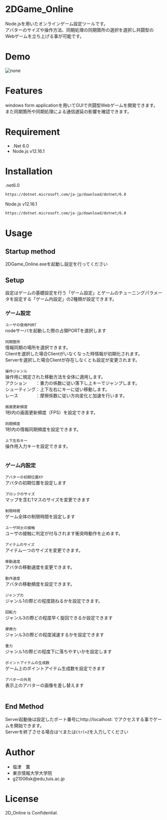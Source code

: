 # 2DGame_Online
Node.jsを用いたオンラインゲーム設定ツールです。<br>
アバターのサイズや操作方法、同期処理の同期箇所の選択を選択し共闘型のWebゲームを立ち上げる事が可能です。<br>
# Demo
![none](https://user-images.githubusercontent.com/88083230/163299854-4e5e4199-73db-4ade-b8cc-c8645f30f415.gif)<br>

# Features
windows form applicationを用いてGUIで共闘型Webゲームを開発できます。<br>
また同期箇所や同期処理による通信遅延の影響を確認できます。<br>
# Requirement
* .Net 6.0
* Node.js v12.16.1

# Installation
.net6.0
```bash
https://dotnet.microsoft.com/ja-jp/download/dotnet/6.0
```
Node.js v12.16.1
```bash
https://dotnet.microsoft.com/ja-jp/download/dotnet/6.0
```

# Usage
## Startup method<br>
2DGame_Online.exeを起動し設定を行ってください<br>

## Setup<br>
設定はゲームの基礎設定を行う「ゲーム設定」とゲームのチューニングパラメータを設定する「ゲーム内設定」の2種類が設定できます。<br>
### ゲーム設定<br>
`ユーザの使用PORT`<br>
nodeサーバを起動した際の占領PORTを選択します<br><br>
`同期箇所`<br>
情報同期の場所を選択できます。<br>
Clientを選択した場合Clientがいなくなった時情報が初期化されます。<br>
Serverを選択した場合Clientが存在しなくとも設定が変更されます。<br><br>
`操作ジャンル`<br>
操作用に規定された移動方法を全体に適用します。<br>
アクション　　：重力の係数に従い落下し上キーでジャンプします。<br>
シューティング：上下左右にキーに従い移動します。<br>
レース　　　　：摩擦係数に従い方向変化と加速を行います。<br><br>
`画面更新頻度`<br>
1秒内の画面更新頻度（FPS）を設定できます。<br><br>
`同期頻度`<br>
1秒内の情報同期頻度を設定できます。<br><br>
`上下左右キー`<br>
操作用入力キーを設定できます。<br><br>
### ゲーム内設定<br>
`アバターの初期位置XY`<br>
アバタの初期位置を設定します<br><br>
`ブロックのサイズ`<br>
マップを含む1マスのサイズを変更できます<br><br>
`制限時間`<br>
ゲーム全体の制限時間を設定します<br><br>
`ユーザ同士の接触`<br>
ユーザの接触に判定が付与されます衝突時動作を止めます。<br><br>
`アイテムのサイズ`<br>
アイテム一つのサイズを変更できます。<br><br>
`移動速度`<br>
アバタの移動速度を変更できます。<br><br>
`動作速度`<br>
アバタの移動頻度を設定できます。<br><br>
`ジャンプ力`<br>
ジャンル1の際どの程度跳ねるかを設定できます。<br><br>
`回転力`<br>
ジャンル3の際どの程度早く旋回できるか設定できます<br><br>
`摩擦力`<br>
ジャンル3の際どの程度減速するかを設定できます<br><br>
`重力`<br>
ジャンル1の際どの程度下に落ちやすいかを設定します<br><br>
`ポイントアイテムの生成数`<br>
ゲーム上のポイントアイテム生成数を設定できます<br><br>
`アバターの外見`<br>
表示上のアバターの画像を差し替えます<br><br>

## End Method<br>
Server起動後は設定したポート番号にhttp://localhost: でアクセスする事でゲームを開始できます。<br>
Serverを終了させる場合は`^C`または`Ctrl+Z`を入力してください<br>

# Author
* 塩津　薫
* 東京情報大学大学院
* g21006sk@edu,tuis.ac.jp

# License
2D_Online is Confidential.
